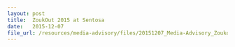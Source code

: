 ```yaml
---
layout: post
title:  ZoukOut 2015 at Sentosa
date:   2015-12-07
file_url: /resources/media-advisory/files/20151207_Media-Advisory_Zoukout_2015_at_Sentosa.pdf
---
```

